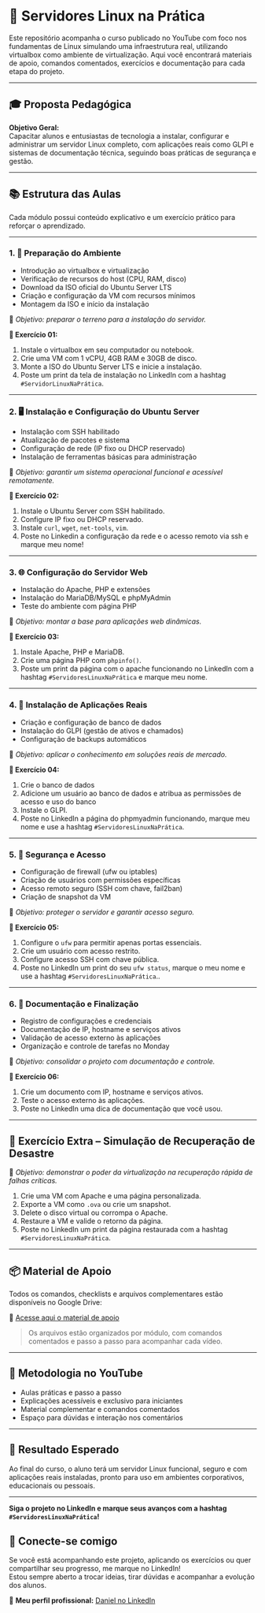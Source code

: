 # 🚀 Servidores Linux na Prática

Este repositório acompanha o curso publicado no YouTube com foco nos fundamentas de Linux simulando uma infraestrutura real, utilizando virtualbox como ambiente de virtualização. Aqui você encontrará materiais de apoio, comandos comentados, exercícios e documentação para cada etapa do projeto.

---

## 🎓 Proposta Pedagógica

**Objetivo Geral:**  
Capacitar alunos e entusiastas de tecnologia a instalar, configurar e administrar um servidor Linux completo, com aplicações reais como GLPI e sistemas de documentação técnica, seguindo boas práticas de segurança e gestão.

---

## 📚 Estrutura das Aulas

Cada módulo possui conteúdo explicativo e um exercício prático para reforçar o aprendizado.

---

### 1. 🧱 Preparação do Ambiente

- Introdução ao virtualbox e virtualização
- Verificação de recursos do host (CPU, RAM, disco)
- Download da ISO oficial do Ubuntu Server LTS
- Criação e configuração da VM com recursos mínimos
- Montagem da ISO e início da instalação

🎯 *Objetivo: preparar o terreno para a instalação do servidor.*

**🧪 Exercício 01:**
1. Instale o virtualbox em seu computador ou notebook.
2. Crie uma VM com 1 vCPU, 4GB RAM e 30GB de disco.
3. Monte a ISO do Ubuntu Server LTS e inicie a instalação.
4. Poste um print da tela de instalação no LinkedIn com a hashtag `#ServidorLinuxNaPrática`.

---

### 2. 🖥️ Instalação e Configuração do Ubuntu Server

- Instalação com SSH habilitado
- Atualização de pacotes e sistema
- Configuração de rede (IP fixo ou DHCP reservado)
- Instalação de ferramentas básicas para administração

🎯 *Objetivo: garantir um sistema operacional funcional e acessível remotamente.*

**🧪 Exercício 02:**
1. Instale o Ubuntu Server com SSH habilitado.
2. Configure IP fixo ou DHCP reservado.
3. Instale `curl`, `wget`, `net-tools`, `vim`.
4. Poste no Linkedin a configuração da rede e o acesso remoto via ssh e marque meu nome!

---

### 3. 🌐 Configuração do Servidor Web

- Instalação do Apache, PHP e extensões
- Instalação do MariaDB/MySQL e phpMyAdmin
- Teste do ambiente com página PHP

🎯 *Objetivo: montar a base para aplicações web dinâmicas.*

**🧪 Exercício 03:**
1. Instale Apache, PHP e MariaDB.
2. Crie uma página PHP com `phpinfo()`.
3. Poste um print da página com o apache funcionando no LinkedIn com a hashtag `#ServidoresLinuxNaPrática` e marque meu nome.

---

### 4. 🧩 Instalação de Aplicações Reais

- Criação e configuração de banco de dados
- Instalação do GLPI (gestão de ativos e chamados)
- Configuração de backups automáticos

🎯 *Objetivo: aplicar o conhecimento em soluções reais de mercado.*

**🧪 Exercício 04:**
1. Crie o banco de dados
2. Adicione um usuário ao banco de dados e atribua as permissões de acesso e uso do banco
3. Instale o GLPI.
4. Poste no LinkedIn a página do phpmyadmin funcionando, marque meu nome e use a hashtag `#ServidoresLinuxNaPrática`.

---

### 5. 🔐 Segurança e Acesso

- Configuração de firewall (ufw ou iptables)
- Criação de usuários com permissões específicas
- Acesso remoto seguro (SSH com chave, fail2ban)
- Criação de snapshot da VM

🎯 *Objetivo: proteger o servidor e garantir acesso seguro.*

**🧪 Exercício 05:**
1. Configure o `ufw` para permitir apenas portas essenciais.
2. Crie um usuário com acesso restrito.
3. Configure acesso SSH com chave pública.
4. Poste no LinkedIn um print do seu `ufw status`, marque o meu nome e use a hashtag `#ServidoresLinuxNaPrática`..

---

### 6. 📑 Documentação e Finalização

- Registro de configurações e credenciais
- Documentação de IP, hostname e serviços ativos
- Validação de acesso externo às aplicações
- Organização e controle de tarefas no Monday

🎯 *Objetivo: consolidar o projeto com documentação e controle.*

**🧪 Exercício 06:**
1. Crie um documento com IP, hostname e serviços ativos.
2. Teste o acesso externo às aplicações.
3. Poste no LinkedIn uma dica de documentação que você usou.

---

## 🧪 Exercício Extra – Simulação de Recuperação de Desastre

🎯 *Objetivo: demonstrar o poder da virtualização na recuperação rápida de falhas críticas.*

1. Crie uma VM com Apache e uma página personalizada.
2. Exporte a VM como `.ova` ou crie um snapshot.
3. Delete o disco virtual ou corrompa o Apache.
4. Restaure a VM e valide o retorno da página.
5. Poste no LinkedIn um print da página restaurada com a hashtag `#ServidoresLinuxNaPrática`.

---

## 📦 Material de Apoio

Todos os comandos, checklists e arquivos complementares estão disponíveis no Google Drive:

🔗 [Acesse aqui o material de apoio](https://drive.google.com/drive/folders/1txh9CA1mzWBLe63BD-NWRQ0SAUzgUVx-?usp=sharing)

> Os arquivos estão organizados por módulo, com comandos comentados e passo a passo para acompanhar cada vídeo.

---

## 🎥 Metodologia no YouTube

- Aulas práticas e passo a passo
- Explicações acessíveis e exclusivo para iniciantes
- Material complementar e comandos comentados
- Espaço para dúvidas e interação nos comentários

---

## 🏁 Resultado Esperado

Ao final do curso, o aluno terá um servidor Linux funcional, seguro e com aplicações reais instaladas, pronto para uso em ambientes corporativos, educacionais ou pessoais.

---

**Siga o projeto no LinkedIn e marque seus avanços com a hashtag `#ServidoresLinuxNaPrática`!**

## 👤 Conecte-se comigo

Se você está acompanhando este projeto, aplicando os exercícios ou quer compartilhar seu progresso, me marque no LinkedIn!  
Estou sempre aberto a trocar ideias, tirar dúvidas e acompanhar a evolução dos alunos.

🔗 **Meu perfil profissional:** [Daniel no LinkedIn](https://www.linkedin.com/in/daniel-santos-it/)
